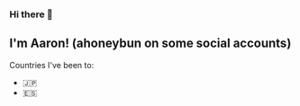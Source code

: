 ### Hi there 👋

## I'm Aaron! (ahoneybun on some social accounts)

Countries I've been to:
- 🇯🇵
- 🇪🇸
